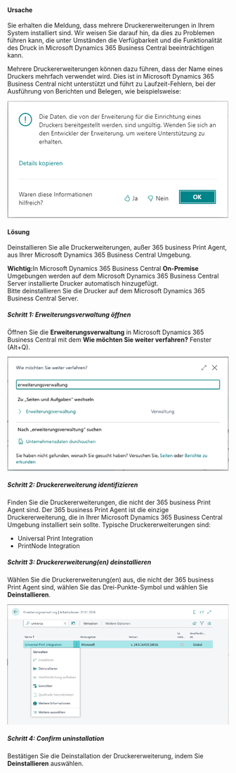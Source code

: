 #### Ursache

Sie erhalten die Meldung, dass mehrere Druckererweiterungen in Ihrem System installiert sind. Wir weisen Sie darauf hin, da dies zu Problemen führen kann, die unter Umständen die Verfügbarkeit und die Funktionalität des Druck in Microsoft Dynamics 365 Business Central beeinträchtigen kann.

Mehrere Druckererweiterungen können dazu führen, dass der Name eines Druckers mehrfach verwendet wird. Dies ist in Microsoft Dynamics 365 Business Central nicht unterstützt und führt zu Laufzeit-Fehlern, bei der Ausführung von Berichten und Belegen, wie beispielsweise:

![Fehlermeldung durch mehrere Druckererweiterungen](/assets/images/365-business-print-agent/6b6ff532-4054-48af-9a6a-625d224d6fee.png)

#### Lösung

Deinstallieren Sie alle Druckerweiterungen, außer 365 business Print Agent, aus Ihrer Microsoft Dynamics 365 Business Central Umgebung.  

<div class="alert alert-warn">
    <i class="fa-solid fa-triangle-exclamation"></i> <strong>Wichtig:</strong>In Microsoft Dynamics 365 Business Central <strong>On-Premise</strong> Umgebungen werden auf dem Microsoft Dynamics 365 Business Central Server installierte Drucker automatisch hinzugefügt.<br>Bitte deinstallieren Sie die Drucker auf dem Microsoft Dynamics 365 Business Central Server.
</div>

##### Schritt 1: Erweiterungsverwaltung öffnen

Öffnen Sie die **Erweiterungsverwaltung** in Microsoft Dynamics 365 Business Central mit dem **Wie möchten Sie weiter verfahren?** Fenster (Alt+Q).

![Erweiterungsverwaltung suchen](/assets/images/365-business-print-agent/673e2550-12ba-4edd-8ed6-9931c0efab16.png)

##### Schritt 2: Druckererweiterung identifizieren

Finden Sie die Druckererweiterungen, die nicht der 365 business Print Agent sind. Der 365 business Print Agent ist die einzige Druckererweiterung, die in Ihrer Microsoft Dynamics 365 Business Central Umgebung installiert sein sollte. Typische Druckererweiterungen sind:

 - Universal Print Integration
 - PrintNode Integration

##### Schritt 3: Druckererweiterung(en) deinstallieren

Wählen Sie die Druckererweiterung(en) aus, die nicht der 365 business Print Agent sind, wählen Sie das Drei-Punkte-Symbol und wählen Sie **Deinstallieren**.

![alt text](/assets/images/365-business-print-agent/9b58144b-277d-4b9d-8830-ebceadb5e8e2.png)

##### Schritt 4: Confirm uninstallation

Bestätigen Sie die Deinstallation der Druckererweiterung, indem Sie **Deinstallieren** auswählen.